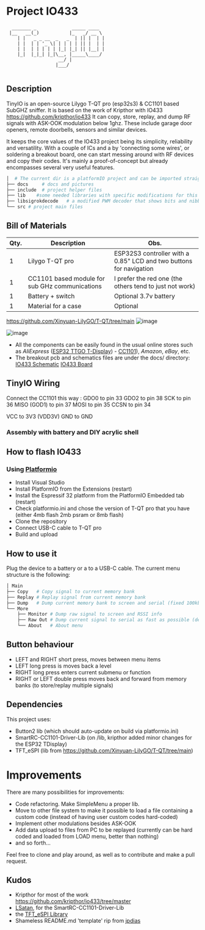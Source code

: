 # Project IO433

```
  _______ _             _____ ____  
 |__   __(_)           |_   _/ __ \ 
    | |   _ _ __  _   _  | || |  | |
    | |  | | '_ \| | | | | || |  | |
    | |  | | | | | |_| |_| || |__| |
    |_|  |_|_| |_|\__, |_____\____/ 
                   __/ |            
                  |___/     
                       
```

## Description

TinyIO is an open-source Lilygo T-QT pro (esp32s3) & CC1101 based SubGHZ sniffer. 
It is based on the work of Kripthor with IO433 https://github.com/kripthor/io433
It can copy, store, replay, and dump RF signals with ASK-OOK modulation below 1ghz.
These include garage door openers, remote doorbells, sensors and similar devices.

It keeps the core values of the IO433 project being its simplicity, reliability and versatility.
With a couple of ICs and a by 'connecting some wires', or soldering a breakout board, one can start messing around with RF devices and copy their codes.
It's mainly a proof-of-concept but already encompasses several very useful features.

```bash
│  # The current dir is a platformIO project and can be imported straight from here.
├── docs     # docs and pictures
├── include  # project helper files 
├── lib    #some needed libraries with specific modifications for this project
├── libsigrokdecode   # a modified PWM decoder that shows bits and nibbles (sigrok/PulseView)
└── src # project main files
```

## Bill of Materials

| Qty. | Description | Obs. |
|------|------------------------|-----------------------------------------------------------------|
| 1 | Lilygo T-QT pro | ESP32S3 controller with a 0.85" LCD and two buttons for navigation |
| 1 | CC1101 based module for sub GHz communications | I prefer the red one (the others tend to just not work)
| 1 | Battery + switch | Optional 3.7v battery
| 1 | Material for a case | Optional 

https://github.com/Xinyuan-LilyGO/T-QT/tree/main
![image](https://github.com/Jbrimbelibap/TinyIO/assets/90109439/459f0a0c-1522-4e57-85a3-8c3756f5c6f1)

![image](https://github.com/Jbrimbelibap/TinyIO/assets/90109439/6ae33815-1c96-4e7b-87bc-7fc4469e131b)


* All the components can be easily found in the usual online stores such as *AliExpress* ([ESP32 TTGO T-Display](https://aliexpress.com/wholesale?SearchText=ttgo+t+display+esp32)) - [CC1101](https://aliexpress.com/wholesale?SearchText=cc1101)), *Amazon*, *eBay*, etc.
* The breakout pcb and schematics files are under the docs/ directory: 
[IO433 Schematic](docs/breakout.sch)
[IO433 Board](docs/breakout.brd)


## TinyIO Wiring

Connect the CC1101 this way : 
GDO0 to pin 33
GDO2 to pin 38
SCK to pin 36
MISO (GOD1) to pin 37
MOSI to pin 35
CCSN to pin 34

VCC to 3V3 (VDD3V)
GND to GND

### Assembly with battery and DIY acrylic shell


## How to flash IO433   

### Using [Platformio](https://platformio.org/)

* Install Visual Studio
* Install PlatformIO from the Extensions (restart)
* Install the Espressif 32 platform from the PlatformIO Embedded tab (restart)
* Check platformio.ini and chose the version of T-QT pro that you have (either 4mb flash 2mb psram or 8mb flash) 
* Clone the repository
* Connect USB-C cable to T-QT pro
* Build and upload

## How to use it

Plug the device to a battery or a to a USB-C cable. The current menu structure is the following:

```bash
│ Main
├── Copy   # Copy signal to current memory bank
├── Replay # Replay signal from current memory bank
├── Dump   # Dump current memory bank to screen and serial (fixed 100kbps, for easy analysis on third party software [ex. PulseView])
└── More
    ├── Monitor # Dump raw signal to screen and RSSI info
    ├── Raw Out # Dump current signal to serial as fast as possible (default 1Mbps serial)
    └── About   # About menu
```

## Button behaviour

* LEFT and RIGHT short press, moves between menu items
* LEFT long press is moves back a level
* RIGHT long press enters current submenu or function
* RIGHT or LEFT double press moves back and forward from memory banks (to store/replay multiple signals) 

## Dependencies

This project uses:

 * Button2 lib (which should auto-update on build via platformio.ini)
 * SmartRC-CC1101-Driver-Lib (on /lib, kripthor added minor changes for the ESP32 TDisplay)
 * TFT_eSPI (lib from https://github.com/Xinyuan-LilyGO/T-QT/tree/main)

# Improvements

There are many possibilities for improvements:

* Code refactoring. Make SimpleMenu a proper lib.
* Move to other file system to make it possible to load a file containing a custom code (instead of having user custom codes hard-coded)
* Implement other modulations besides ASK-OOK
* Add data upload to files from PC to be replayed (currently can be hard coded and loaded from LOAD menu, better than nothing)
* and so forth...

Feel free to clone and play around, as well as to contribute and make a pull request.

## Kudos

* Kripthor for most of the work https://github.com/kripthor/io433/tree/master
* [LSatan](https://github.com/LSatan), for the SmartRC-CC1101-Driver-Lib
* the [TFT_eSPI Library](https://github.com/Bodmer/TFT_eSPI)
* Shameless README.md 'template' rip from [jpdias](https://github.com/jpdias)
